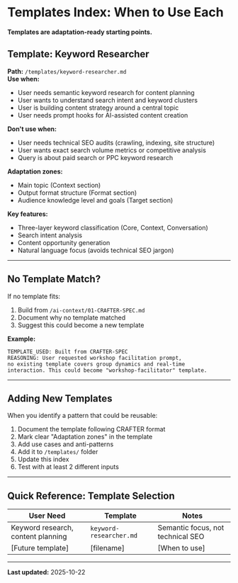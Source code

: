 # Templates Index: When to Use Each

**Templates are adaptation-ready starting points.**

## Template: Keyword Researcher
**Path:** `/templates/keyword-researcher.md`  
**Use when:** 
- User needs semantic keyword research for content planning
- User wants to understand search intent and keyword clusters
- User is building content strategy around a central topic
- User needs prompt hooks for AI-assisted content creation

**Don't use when:** 
- User needs technical SEO audits (crawling, indexing, site structure)
- User wants exact search volume metrics or competitive analysis
- Query is about paid search or PPC keyword research

**Adaptation zones:** 
- Main topic (Context section)
- Output format structure (Format section)
- Audience knowledge level and goals (Target section)

**Key features:**
- Three-layer keyword classification (Core, Context, Conversation)
- Search intent analysis
- Content opportunity generation
- Natural language focus (avoids technical SEO jargon)

---

## No Template Match?

If no template fits:
1. Build from `/ai-context/01-CRAFTER-SPEC.md`
2. Document why no template matched
3. Suggest this could become a new template

**Example:**
```
TEMPLATE_USED: Built from CRAFTER-SPEC
REASONING: User requested workshop facilitation prompt, 
no existing template covers group dynamics and real-time 
interaction. This could become "workshop-facilitator" template.
```

---

## Adding New Templates

When you identify a pattern that could be reusable:
1. Document the template following CRAFTER format
2. Mark clear "Adaptation zones" in the template
3. Add use cases and anti-patterns
4. Add it to `/templates/` folder
5. Update this index
6. Test with at least 2 different inputs

---

## Quick Reference: Template Selection

| User Need | Template | Notes |
|-----------|----------|-------|
| Keyword research, content planning | `keyword-researcher.md` | Semantic focus, not technical SEO |
| [Future template] | [filename] | [When to use] |

---

**Last updated:** 2025-10-22
